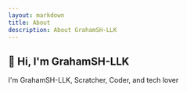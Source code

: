 ```yaml
---
layout: markdown
title: About
description: About GrahamSH-LLK
---
```


## :wave: Hi, I'm GrahamSH-LLK

I'm GrahamSH-LLK, Scratcher, Coder, and tech lover
